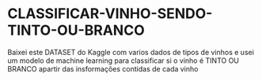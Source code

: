 # CLASSIFICAR-VINHO-SENDO-TINTO-OU-BRANCO
Baixei este DATASET do Kaggle com varios dados de tipos de vinhos e usei um modelo de machine learning para classificar si o vinho é TINTO OU BRANCO apartir das insformações contidas de cada vinho
